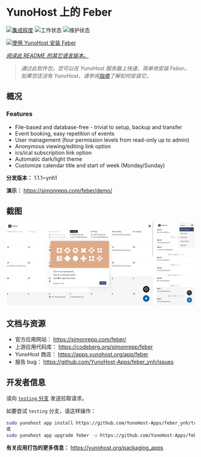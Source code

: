 <!--
注意：此 README 由 <https://github.com/YunoHost/apps/tree/master/tools/readme_generator> 自动生成
请勿手动编辑。
-->

# YunoHost 上的 Feber

[![集成程度](https://dash.yunohost.org/integration/feber.svg)](https://ci-apps.yunohost.org/ci/apps/feber/) ![工作状态](https://ci-apps.yunohost.org/ci/badges/feber.status.svg) ![维护状态](https://ci-apps.yunohost.org/ci/badges/feber.maintain.svg)

[![使用 YunoHost 安装 Feber](https://install-app.yunohost.org/install-with-yunohost.svg)](https://install-app.yunohost.org/?app=feber)

*[阅读此 README 的其它语言版本。](./ALL_README.md)*

> *通过此软件包，您可以在 YunoHost 服务器上快速、简单地安装 Feber。*  
> *如果您还没有 YunoHost，请参阅[指南](https://yunohost.org/install)了解如何安装它。*

## 概况

### Features

- File-based and database-free - trivial to setup, backup and transfer
- Event booking, easy repetition of events
- User management (four permission levels from read-only up to admin)
- Anonymous viewing/editing link option
- ics/ical subscription link option
- Automatic dark/light theme
- Customize calendar title and start of week (Monday/Sunday)


**分发版本：** 1.1.1~ynh1

**演示：** <https://simonrepp.com/feber/demo/>

## 截图

![Feber 的截图](./doc/screenshots/readme.png)

## 文档与资源

- 官方应用网站： <https://simonrepp.com/feber/>
- 上游应用代码库： <https://codeberg.org/simonrepp/feber>
- YunoHost 商店： <https://apps.yunohost.org/app/feber>
- 报告 bug： <https://github.com/YunoHost-Apps/feber_ynh/issues>

## 开发者信息

请向 [`testing` 分支](https://github.com/YunoHost-Apps/feber_ynh/tree/testing) 发送拉取请求。

如要尝试 `testing` 分支，请这样操作：

```bash
sudo yunohost app install https://github.com/YunoHost-Apps/feber_ynh/tree/testing --debug
或
sudo yunohost app upgrade feber -u https://github.com/YunoHost-Apps/feber_ynh/tree/testing --debug
```

**有关应用打包的更多信息：** <https://yunohost.org/packaging_apps>

